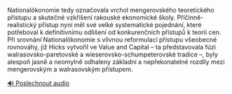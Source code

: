 
Nationalökonomie tedy označovala vrchol mengerovského teoretického přístupu a skutečné vzkříšení rakouské ekonomické školy. Příčinně-realistický přístup nyní měl své velké systematické pojednání, které potřeboval k definitivnímu odlišení od konkurenčních přístupů k teorii cen. Při srovnání Nationalökonomie s vlivnou reformulací přístupu všeobecné rovnováhy, již Hicks vytvořil ve Value and Capital – ta představovala fúzi walrasovsko-paretovské a wieserovsko-schumpeterovské tradice –, byly alespoň jasně a neomylně odhaleny základní a nepřekonatelné rozdíly mezi mengerovským a walrasovským přístupem.

[🔊 Poslechnout audio](/data/7-paragraphs/audio/chapter_185/para_007-Nationalkonomie-tedy-oznaovala-vrchol-mengerovsk.mp3)
